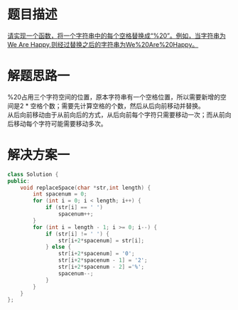题目描述
===
[请实现一个函数，将一个字符串中的每个空格替换成“%20”。例如，当字符串为We Are Happy.则经过替换之后的字符串为We%20Are%20Happy。](https://www.nowcoder.com/practice/abc3fe2ce8e146608e868a70efebf62e?tpId=13&tqId=11154&tPage=1&rp=1&ru=/ta/coding-interviews&qru=/ta/coding-interviews/question-ranking)

解题思路一
===
%20占用三个字符空间的位置，原本字符串有一个空格位置，所以需要新增的空间是2 * 空格个数；需要先计算空格的个数，然后从后向前移动并替换。</br>
从后向前移动由于从前向后的方式，从后向前每个字符只需要移动一次；而从前向后移动每个字符可能需要移动多次。

解决方案一
===
```cpp
class Solution {
public:
	void replaceSpace(char *str,int length) {
        int spacenum = 0;
        for (int i = 0; i < length; i++) {
            if (str[i] == ' ')
                spacenum++;
        }
        for (int i = length - 1; i >= 0; i--) {
            if (str[i] != ' ') {
                str[i+2*spacenum] = str[i];
            } else {
                str[i+2*spacenum] = '0';
                str[i+2*spacenum - 1] = '2';
                str[i+2*spacenum - 2] ='%';
                spacenum--;
            }
        }
	}
};
```
